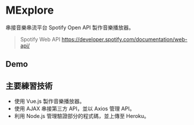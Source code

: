 # MExplore

串接音樂串流平台 Spotify Open API 製作音樂播放器。

> Spotify Web API https://developer.spotify.com/documentation/web-api/

## Demo


## 主要練習技術

* 使用 Vue.js 製作音樂播放器。
* 使用 AJAX 串接第三方 API，並以 Axios 管理 API。
* 利用 Node.js 管理驗證部分的程式碼，並上傳至 Heroku。
